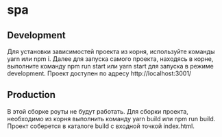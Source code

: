 # spa

## Development
Для установки зависимостей проекта из корня, используйте команды yarn или npm i.
Далее для запуска самого проекта, находясь в корне, выполните команду npm run start или yarn start для запуска в режиме development.
Проект доступен по адресу http://localhost:3001/

## Production
В этой сборке роуты не будут работать.
Для сборки проекта, необходимо из корня выполнить команду yarn build или npm run build. Проект соберется в каталоге build с входной точкой index.html.
